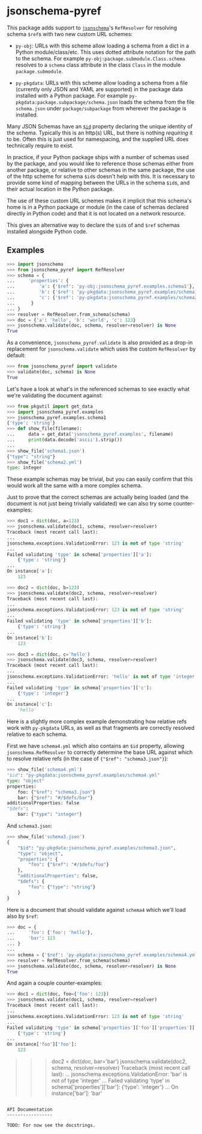 jsonschema-pyref
================

This package adds support to
[`jsonschema`](https://pypi.org/project/jsonschema/)'s `RefResolver` for
resolving schema `$ref`s with two new custom URL schemes:

* `py-obj`: URLs with this scheme allow loading a schema from a dict in a
  Python module/class/etc.  This uses dotted attribute notation for the path
  to the schema.  For example `py-obj:package.submodule.Class.schema`
  resolves to a `schema` class attribute in the class `Class` in the module
  `package.submodule`.

* `py-pkgdata`: URLs with this scheme allow loading a schema from a file
  (currently only JSON and YAML are supported) in the package data installed
  with a Python package.  For example
  `py-pkgdata:package.subpackage/schema.json` loads the schema from the file
  `schema.json` under `package/subpackage` from wherever the package is
  installed.

Many JSON Schemas have an
[`$id`](https://json-schema.org/understanding-json-schema/basics.html#declaring-a-unique-identifier)
property declaring the unique identity of the schema.  Typically this is an
http(s) URL, but there is nothing *requiring* it to be.  Often this is just
used for namespacing, and the supplied URL does technically require to
exist.

In practice, if your Python package ships with a number of schemas used by
the package, and you would like to reference those schemas either from
another package, or relative to other schemas in the same package, the use
of the http scheme for schema `$id`s doesn't help with this.  It is
necessary to provide some kind of mapping between the URLs in the schema
`$id`s, and their actual location in the Python package.

The use of these custom URL schemes makes it implicit that this schema's
home is in a Python package or module (in the case of schemas declared
directly in Python code) and that it is not located on a network resource.

This gives an alternative way to declare the `$id`s of and `$ref` schemas
installed alongside Python code.


Examples
--------

```python
>>> import jsonschema
>>> from jsonschema_pyref import RefResolver
>>> schema = {
...     'properties': {
...         'a': {'$ref': 'py-obj:jsonschema_pyref.examples.schema1'},
...         'b': {'$ref': 'py-pkgdata:jsonschema_pyref.examples/schema1.json'},
...         'c': {'$ref': 'py-pkgdata:jsonschema_pyref.examples/schema2.yml'}
...      }
... }
>>> resolver = RefResolver.from_schema(schema)
>>> doc = {'a': 'hello', 'b': 'world', 'c': 123}
>>> jsonschema.validate(doc, schema, resolver=resolver) is None
True

```

As a convenience, `jsonschema_pyref.validate` is also provided as a drop-in
replacement for `jsonschema.validate` which uses the custom `RefResolver` by
default:

```python
>>> from jsonschema_pyref import validate
>>> validate(doc, schema) is None
True

```

Let's have a look at what's in the referenced schemas to see exactly
what we're validating the document against:

```python
>>> from pkgutil import get_data
>>> import jsonschema_pyref.examples
>>> jsonschema_pyref.examples.schema1
{'type': 'string'}
>>> def show_file(filename):
...     data = get_data('jsonschema_pyref.examples', filename)
...     print(data.decode('ascii').strip())
...
>>> show_file('schema1.json')
{"type": "string"}
>>> show_file('schema2.yml')
type: integer

```

These example schemas may be trivial, but you can easily confirm that this
would work all the same with a more complex schema.

Just to prove that the correct schemas are actually being loaded (and the
document is not just being trivially validated) we can also try some
counter-examples:

```python
>>> doc1 = dict(doc, a=123)
>>> jsonschema.validate(doc1, schema, resolver=resolver)
Traceback (most recent call last):
...
jsonschema.exceptions.ValidationError: 123 is not of type 'string'
...
Failed validating 'type' in schema['properties']['a']:
    {'type': 'string'}
...
On instance['a']:
    123

```

```python
>>> doc2 = dict(doc, b=123)
>>> jsonschema.validate(doc2, schema, resolver=resolver)
Traceback (most recent call last):
...
jsonschema.exceptions.ValidationError: 123 is not of type 'string'
...
Failed validating 'type' in schema['properties']['b']:
    {'type': 'string'}
...
On instance['b']:
    123

```

```python
>>> doc3 = dict(doc, c='hello')
>>> jsonschema.validate(doc3, schema, resolver=resolver)
Traceback (most recent call last):
...
jsonschema.exceptions.ValidationError: 'hello' is not of type 'integer'
...
Failed validating 'type' in schema['properties']['c']:
    {'type': 'integer'}
...
On instance['c']:
    'hello'

```

Here is a slightly more complex example demonstrating how relative refs
work with `py-pkgdata` URLs, as well as that fragments are correctly
resolved relative to each schema.

First we have `schema4.yml` which also contains an `$id` property, allowing
`jsonschema.RefResolver` to correctly determine the base URL against which
to resolve relative refs (in the case of `{"$ref": "schema3.json"}`):

```python
>>> show_file('schema4.yml')
"$id": "py-pkgdata:jsonschema_pyref.examples/schema4.yml"
type: "object"
properties:
    foo: {"$ref": "schema3.json"}
    bar: {"$ref": "#/$defs/bar"}
additionalProperties: false
"$defs":
    bar: {"type": "integer"}

```

And `schema3.json`:

```python
>>> show_file('schema3.json')
{
    "$id": "py-pkgdata:jsonschema_pyref.examples/schema3.json",
    "type": "object",
    "properties": {
        "foo": {"$ref": "#/$defs/foo"}
    },
    "additionalProperties": false,
    "$defs": {
        "foo": {"type": "string"}
    }
}

```

Here is a document that should validate against `schema4` which we'll
load also by `$ref`:

```python
>>> doc = {
...     'foo': {'foo': 'hello'},
...     'bar': 123
... }
...
>>> schema = {'$ref': 'py-pkgdata:jsonschema_pyref.examples/schema4.yml'}
>>> resolver = RefResolver.from_schema(schema)
>>> jsonschema.validate(doc, schema, resolver=resolver) is None
True

```

And again a couple counter-examples:

```python
>>> doc1 = dict(doc, foo={'foo': 123})
>>> jsonschema.validate(doc1, schema, resolver=resolver)
Traceback (most recent call last):
...
jsonschema.exceptions.ValidationError: 123 is not of type 'string'
...
Failed validating 'type' in schema['properties']['foo']['properties']['foo']:
    {'type': 'string'}
...
On instance['foo']['foo']:
    123

```
>>> doc2 = dict(doc, bar='bar')
>>> jsonschema.validate(doc2, schema, resolver=resolver)
Traceback (most recent call last):
...
jsonschema.exceptions.ValidationError: 'bar' is not of type 'integer'
...
Failed validating 'type' in schema['properties']['bar']:
    {'type': 'integer'}
...
On instance['bar']:
    'bar'

```

API Documentation
-----------------

TODO: For now see the docstrings.
